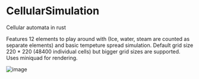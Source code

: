 # CellularSimulation
Cellular automata in rust

Features 12 elements to play around with (Ice, water, steam are counted as separate elements) and basic tempeture spread simulation.
Default grid size 220 * 220 (48400 individual cells) but bigger grid sizes are supported. Uses miniquad for rendering.


![image](https://user-images.githubusercontent.com/34283640/181909762-002c30f9-50d7-4c04-bbee-7221078af211.png)
